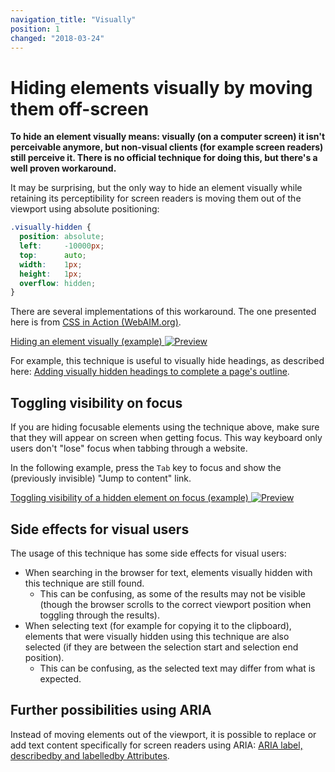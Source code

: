 ```yaml
---
navigation_title: "Visually"
position: 1
changed: "2018-03-24"
---
```


# Hiding elements visually by moving them off-screen

**To hide an element visually means: visually (on a computer screen) it isn't perceivable anymore, but non-visual clients (for example screen readers) still perceive it. There is no official technique for doing this, but there's a well proven workaround.**

It may be surprising, but the only way to hide an element visually while retaining its perceptibility for screen readers is moving them out of the viewport using absolute positioning:

```css
.visually-hidden {
  position: absolute;
  left:     -10000px;
  top:      auto;
  width:    1px;
  height:   1px;
  overflow: hidden;
}
```

There are several implementations of this workaround. The one presented here is from [CSS in Action (WebAIM.org)](https://webaim.org/techniques/css/invisiblecontent/).

[Hiding an element visually (example) ![Preview](_examples/hiding-an-element-visually/_preview.png)](_examples/hiding-an-element-visually)

For example, this technique is useful to visually hide headings, as described here: [Adding visually hidden headings to complete a page's outline](/pages/examples/headings/visually-hidden-headings).

## Toggling visibility on focus

If you are hiding focusable elements using the technique above, make sure that they will appear on screen when getting focus. This way keyboard only users don't "lose" focus when tabbing through a website.

In the following example, press the `Tab` key to focus and show the (previously invisible) "Jump to content" link.

[Toggling visibility of a hidden element on focus (example) ![Preview](_examples/toggling-visibility-of-a-hidden-element-on-focus/_preview.png)](_examples/toggling-visibility-of-a-hidden-element-on-focus)

## Side effects for visual users

The usage of this technique has some side effects for visual users:

- When searching in the browser for text, elements visually hidden with this technique are still found.
    - This can be confusing, as some of the results may not be visible (though the browser scrolls to the correct viewport position when toggling through the results).
- When selecting text (for example for copying it to the clipboard), elements that were visually hidden using this technique are also selected (if they are between the selection start and selection end position).
    - This can be confusing, as the selected text may differ from what is expected.

## Further possibilities using ARIA

Instead of moving elements out of the viewport, it is possible to replace or add text content specifically for screen readers using ARIA: [ARIA label, describedby and labelledby Attributes](/pages/examples/sensible-usage-of-aria-roles-and-attributes/aria-label-describedby-and-labelledby-attributes).